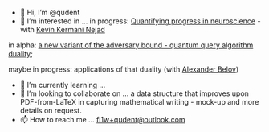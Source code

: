 - 👋 Hi, I’m @qudent
- 👀 I’m interested in ... in progress: [Quantifying progress in neuroscience](https://qudent.github.io/posts/2022/06/intro-neuroscience-progress-studies/) - with [Kevin Kermani Nejad](https://bristolcnu.github.io/people/RPC_kevin_nejad/index.html)

in alpha: [a new variant of the adversary bound - quantum query algorithm duality](https://github.com/qudent/RhoPaths);

maybe in progress: applications of that duality (with [Alexander Belov](http://home.lu.lv/~belovs/))
- 🌱 I’m currently learning ...
- 💞️ I’m looking to collaborate on ... a data structure that improves upon PDF-from-LaTeX in capturing mathematical writing - mock-up and more details on request.
- 📫 How to reach me ... fi1w+qudent@outlook.com

<!---
qudent/qudent is a ✨ special ✨ repository because its `README.md` (this file) appears on your GitHub profile.
You can click the Preview link to take a look at your changes.
--->
